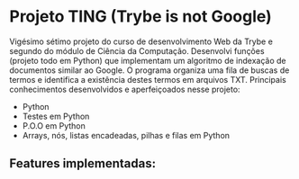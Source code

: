  # Projeto TING (Trybe is not Google) #

 Vigésimo sétimo projeto do curso de desenvolvimento Web da Trybe e segundo do módulo de Ciência da Computação. Desenvolvi funções (projeto todo em Python) que implementam um algoritmo de indexação de documentos similar ao Google. O programa organiza uma fila de buscas de termos e identifica a existência destes termos em arquivos TXT. Principais conhecimentos desenvolvidos e aperfeiçoados nesse projeto:

 - Python
 - Testes em Python
 - P.O.O em Python
 - Arrays, nós, listas encadeadas, pilhas e filas em Python

 ## Features implementadas: ##

